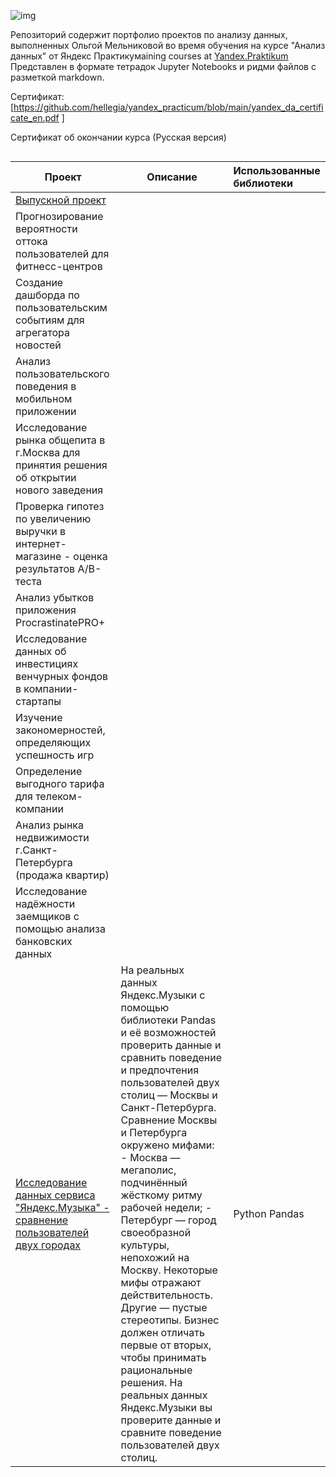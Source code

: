 ![img](https://sun9-79.userapi.com/impf/xZpU-hlLA2D9nJyOgzdpzuYkhtS0DXo1UrQnXg/ROQJjyeeUl0.jpg?size=968x480&quality=96&sign=5f1a5cbb8e049e2e27352abc9539b518&type=share)

Репозиторий содержит портфолио проектов по анализу данных, выполненных Ольгой Мельниковой во время обучения на курсе "Анализ данных" от Яндекс Практикумaining courses at [Yandex.Praktikum](https://praktikum.yandex.ru/)
Представлен в формате тетрадок Jupyter Notebooks и ридми файлов с разметкой markdown.



Сертификат:[https://github.com/hellegia/yandex_practicum/blob/main/yandex_da_certificate_en.pdf ]

Сертификат об окончании курса (Русская версия) 











```

```

| Проект                                                       | Описание                                                     | Использованные библиотеки |
| ------------------------------------------------------------ | ------------------------------------------------------------ | :------------------------ |
| [Выпускной проект](https://github.com/hellegia/yandex_practicum/tree/main/12_needless_things) |                                                              |                           |
| Прогнозирование вероятности оттока пользователей для фитнесс-центров |                                                              |                           |
| Создание дашборда по пользовательским событиям для агрегатора новостей |                                                              |                           |
| Анализ пользовательского поведения в мобильном приложении    |                                                              |                           |
| Исследование рынка общепита в г.Москва для принятия решения об открытии нового заведения |                                                              |                           |
| Проверка гипотез по увеличению выручки в интернет-магазине - оценка результатов А/В-теста |                                                              |                           |
| Анализ убытков приложения ProcrastinatePRO+                  |                                                              |                           |
| Исследование данных об инвестициях венчурных фондов в компании-стартапы |                                                              |                           |
| Изучение закономерностей, определяющих успешность игр        |                                                              |                           |
| Определение выгодного тарифа для телеком-компании            |                                                              |                           |
| Анализ рынка недвижимости г.Санкт-Петербурга (продажа квартир) |                                                              |                           |
| Исследование надёжности заемщиков с помощью анализа банковских данных |                                                              |                           |
| [Исследование данных сервиса "Яндекс.Музыка" - сравнение пользователей двух городах](https://github.com/hellegia/yandex_practicum/tree/main/1_big_cities_music) | На реальных данных Яндекс.Музыки c помощью библиотеки Pandas и её возможностей проверить данные и сравнить поведение и предпочтения пользователей двух столиц — Москвы и Санкт-Петербурга.    Сравнение Москвы и Петербурга окружено мифами: - Москва — мегаполис, подчинённый жёсткому ритму рабочей недели; - Петербург — город своеобразной культуры, непохожий на Москву. Некоторые мифы отражают действительность. Другие — пустые стереотипы. Бизнес должен отличать первые от вторых, чтобы принимать рациональные решения. На реальных данных Яндекс.Музыки вы проверите данные и сравните поведение пользователей двух столиц. | Python Pandas             |







